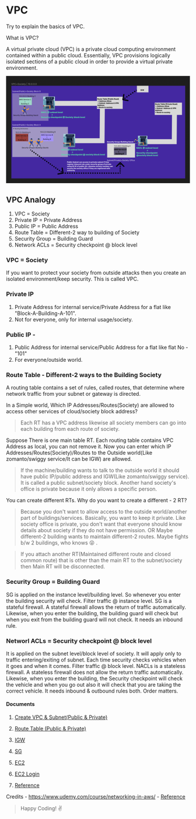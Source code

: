 # VPC

Try to explain the basics of VPC.

What is VPC?

A virtual private cloud (VPC) is a private cloud computing environment contained within a public cloud. Essentially, VPC provisions logically isolated sections of a public cloud in order to provide a virtual private environment.

![VPC Architecture!](/VPC/doc/vpc.png "VPC Architecture")

## VPC Analogy

1. VPC = Society
2. Private IP = Private Address
3. Public IP = Public Address
4. Route Table = Different-2 way to building of Society
5. Security Group = Building Guard
6. Network ACLs = Security checkpoint @ block level

### VPC = Society

If you want to protect your society from outside attacks then you create an isolated environment/keep security. This is called VPC.

### Private IP

1. Private Address for internal service/Private Address for a flat like "Block-A-Building-A-101".
2. Not for everyone, only for internal usage/society.

### Public IP -

1. Public Address for internal service/Public Address for a flat like flat No - "101"
2. For everyone/outside world.

### Route Table - Different-2 ways to the Building Society

A routing table contains a set of rules, called routes, that determine where network traffic from your subnet or gateway is directed.

In a Simple world, Which IP Addresses/Routes(Society) are allowed to access other services of cloud/society block address?

> Each RT has a VPC address likewise all society members can go into each building from each route of society.

Suppose There is one main table RT. Each routing table contains VPC Address as local, you can not remove it. Now you can enter which IP Addresses/Routes(Society)/Routes to the Outside world(Like zomanto/swiggy service/It can be IGW) are allowed.

> If the machine/building wants to talk to the outside world it should have public IP/public address and IGW(Like zomanto/swiggy service). It is called a public subnet/society block. Another hand society's office is private because it only allows a specific person.

You can create different RTs. Why do you want to create a different - 2 RT?

> Because you don't want to allow access to the outside world/another part of buildings/services. Basically, you want to keep it private. Like society office is private, you don't want that everyone should know details about society if they do not have permission. OR Maybe different-2 building wants to maintain different-2 routes. Maybe fights b/w 2 buildings, who knows :stuck_out_tongue_closed_eyes: .

> If you attach another RT(Maintained different route and closed common route) that is other than the main RT to the subnet/society then Main RT will be disconnected.

### Security Group = Building Guard

SG is applied on the instance level/building level. So whenever you enter the building security will check. Filter traffic @ instance level. SG is a stateful firewall. A stateful firewall allows the return of traffic automatically. Likewise, when you enter the building, the building guard will check but when you exit from the building guard will not check. It needs an inbound rule.

### Networl ACLs = Security checkpoint @ block level

It is applied on the subnet level/block level of society. It will apply only to traffic entering/exiting of subnet. Each time security checks vehicles when it goes and when it comes. Filter traffic @ block level. NACLs is a stateless firewall. A stateless firewall does not allow the return traffic automatically. Likewise, when you enter the building, the Security checkpoint will check the vehicle and when you go out also it will check that you are taking the correct vehicle. It needs inbound & outbound rules both. Order matters.

#### Documents

1. [Create VPC & Subnet(Public & Private)](<https://github.com/varunajmera0/AWS/tree/main/vpc/doc/AWS_VPC_Subnet(Public&Private).pdf>)

2. [Route Table (Public & Private)](<https://github.com/varunajmera0/AWS/tree/main/vpc/doc/VPC_route_table(public&privatesubnets).pdf>)

3. [IGW](https://github.com/varunajmera0/AWS/tree/main/vpc/doc/public_ipv4&internet_gateway_vpc.pdf)

4. [SG](https://github.com/varunajmera0/AWS/tree/main/vpc/doc/vpc_security_group.pdf)

5. [EC2](https://github.com/varunajmera0/AWS/tree/main/vpc/doc/ec2_public_private.pdf)

6. [EC2 Login](https://github.com/varunajmera0/AWS/tree/main/vpc/doc/login_connect_public_priavte&ping_ec2.pdf)

7. [Reference](https://github.com/varunajmera0/AWS/tree/main/vpc/doc/vpc_security_group.pdf)

Credits -
https://www.udemy.com/course/networking-in-aws/ - [Reference](https://github.com/varunajmera0/AWS/tree/main/vpc/doc/vpc_security_group.pdf)

> Happy Coding! :v:
